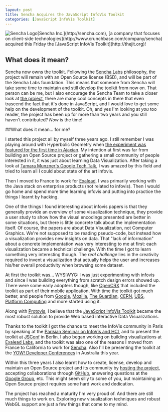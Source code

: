 ```yaml
--- 
layout: post
title: Sencha Acquires the JavaScript InfoVis Toolkit 
categories: [JavaScript InfoVis Toolkit]
---
```


<img alt="Sencha Logo" src="/blog/assets/sencha-logo.png" style="float: left;" /> 
[Sencha Inc.](http://sencha.com), 
[a company that focuses on client-side technologies](http://www.crunchbase.com/company/sencha) 
 acquired this Friday the [JavaScript InfoVis Toolkit](http://thejit.org)!

## What does it mean?

Sencha now owns the toolkit. Following the [Sencha Labs](http://www.sencha.com/company/) philosophy, the project will remain with an 
Open Source license (BSD), and will be part of the Sencha Labs foundation. This means that someone from Sencha will take some time to maintain and still develop the toolkit 
from now on. That person can be me, but I also encourage the Sencha Team to take a closer look at [the project](http://thejit.org/), there are many cool concepts in there that 
even trascend the fact that it's done in JavaScript, and I would love to get some help on the development of the toolkit. Oh, and yes I'm looking at *you* too reader, the 
project has been up for more than two years and you still haven't contributed? *Now* is the time!

##What does it mean... for me?

I started this project all by myself three years ago. I still remember I was playing around with Hyperbolic Geometry when 
[the experiment was featured for the first time in Ajaxian](http://ajaxian.com/archives/the-javascript-hyperbolic-browser). 
My intention at first was far from building an Open Source project or gathering a small community of people interested in it, it 
was just about learning Data Visualization. After taking a look at [Tamara Munzner's Google Tech Talk](http://video.google.com/videoplay?docid=-6229232330597040086#), 
I was amazed by this field and tried to learn all I could about state of the art infovis. 

Then I moved to France to work for [Exalead](http://exalead.com). I was primarily working with the Java stack on enterprise products (not related to infovis).
Then I would go home and spend more time learning infovis and putting into 
practice the things I learnt by hacking. 

One of the things I found interesting about infovis papers is that they generally provide an overview of some visualization technique, 
they provide a user study to show how the visual encodings presented are better in some situations, but there is little concrete talk about the implementation itself. Of course, 
the papers are about Data Visualization, not Computer Graphics. We're not supposed to be reading pseudo-code, but instead how a visualization provides new insights on data. 
That "lack of information" about a concrete implementation was very interesting to me at first: each visualization became a technical challenge. 
With the time I got to learn something very interesting though. The *real challenge* lies in the creativity required to invent a visualization that 
actually helps the user and increases his/her overall productivity when browsing some dataset.

At first the toolkit was... WYSIWYG: I was just experimenting with infovis and since I was building everything from scratch design errors showed up. There 
were some early adopters though, like [OpenCRX](http://www.opencrx.org/index.html) that included the toolkit as part of their mobile application. With time the toolkit 
got much better, and people from [Google](http://googlewavedev.blogspot.com/2010/07/wave-visualizer-turning-trees-into.html), [Mozilla](http://www.mozilla.org/community/), 
[The Guardian](http://www.guardian.co.uk/news/datablog/2010/jun/14/coins-data-results-10-things#infovis), [CERN](http://root.cern.ch/drupal/content/documentation),
[UBS](http://www.ubs.com/), [Platform Computing](http://www.platform.com/) and more started using it.

Along with [Protovis](http://vis.stanford.edu/protovis/), I believe that the [JavaScript InfoVis Toolkit](http://thejit.org/) became the most robust solution to provide Web based interactive Data Visualizations.

Thanks to the toolkit I got the chance to meet the InfoVis community in Paris by speaking at the [Parisian Seminar on InfoVis and HCI](http://www.lri.fr/~chevalie/seminarhcivisu/home.php?n=Main.SeminarNicoGarcia), and to present the toolkit 
 at [JSConf](http://jsconf.eu/2010/speaker/creating_interactive_data_visu.html) in Berlin. I also began working on building visualizations at [Exalead Labs](http://labs.exalead.com/), and 
the toolkit was also one of the reasons I moved from France to California to work for [Sencha](http://sencha.com/). 
Also I'll be presenting the toolkit at the [YOW! Developer Conferences](http://www.yowconference.com.au/) in Australia this year.

Within this three years I also learnt how to create, license, develop and maintain an Open Source project and its community by [hosting the project](http://thejit.org/), 
accepting collaborations through [GitHub](https://github.com/philogb/jit), answering questions at the [Google Group](http://groups.google.com/group/javascript-information-visualization-toolkit), etc.
 This might seem silly to some of you, but maintaining an Open Source project requires some hard work and dedication.

The project has reached a maturity I'm very proud of. And there are still much things to work on. Exploring new visualization techniques and robust WebGL support are just 
a few things that come to my mind. 
